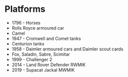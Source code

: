# Platforms

* 1796 - Horses
* Rolls Royce armoured car
* Camel
* 1947 - Cromwell and Comet tanks
* Centurion tanks
* 1958 - Daimler armoured cars and Daimler scout cards
* Fox, Saladin, Sabre, Scimitar
* 1999 - Challenger 2
* 2014 - Land Rover Defender RWMIK
* 2019 - Supacat Jackal MWMIK

